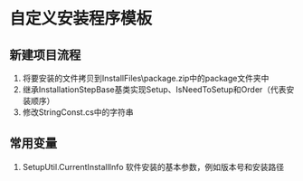 # 自定义安装程序模板
## 新建项目流程
1. 将要安装的文件拷贝到InstallFiles\package.zip中的package文件夹中
2. 继承InstallationStepBase基类实现Setup、IsNeedToSetup和Order（代表安装顺序）
3. 修改StringConst.cs中的字符串

## 常用变量
1. SetupUtil.CurrentInstallInfo 软件安装的基本参数，例如版本号和安装路径
